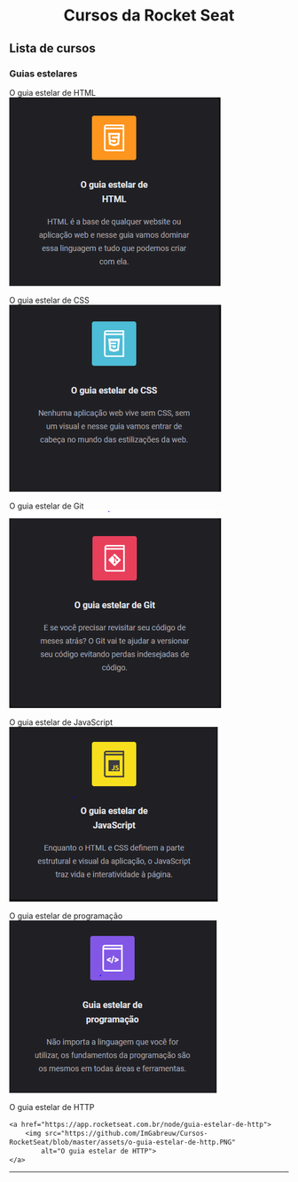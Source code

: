 <h1 align="center">Cursos da Rocket Seat</h1>

<h2 align="left">Lista de cursos</h2>

<h3>Guias estelares</h3>

<p align="left">
    O guia estelar de HTML
    <a href="https://app.rocketseat.com.br/node/o-guia-estelar-de-html">
        <img 
            src="https://github.com/ImGabreuw/Cursos-RocketSeat/blob/master/assets/o-guia-estelar-de-html.PNG"
            alt="O guia estelar de HTML">
    </a>
</p>

<p align="left">
    O guia estelar de CSS
    <a href="https://app.rocketseat.com.br/node/o-guia-estelar-de-css">
        <img src="https://github.com/ImGabreuw/Cursos-RocketSeat/blob/master/assets/o-guia-estelar-de-css.PNG"
            alt="O guia estelar de CSS">
    </a>
</p>

<p align="left">
    O guia estelar de Git
    <a href="https://app.rocketseat.com.br/node/o-guia-estelar-de-git">
        <img src="https://github.com/ImGabreuw/Cursos-RocketSeat/blob/master/assets/o-guia-estelar-de-git.PNG"
            alt="O guia estelar de Git">
    </a>
</p>

<p align="left">
    O guia estelar de JavaScript
    <a href="https://app.rocketseat.com.br/node/o-guia-estelar-de-java-script">
        <img src="https://github.com/ImGabreuw/Cursos-RocketSeat/blob/master/assets/o-guia-estelar-de-javascript.PNG"
            alt="O guia estelar de JavaScript">
    </a>
</p>

<p align="left">
    O guia estelar de programação
    <a href="https://app.rocketseat.com.br/node/o-guia-estelar-de-programacao">
        <img src="https://github.com/ImGabreuw/Cursos-RocketSeat/blob/master/assets/o-guia-estelar-de-programacao.PNG"
            alt="O guia estelar de programação">
    </a>
</p>

<p align="left">
    O guia estelar de HTTP

    <a href="https://app.rocketseat.com.br/node/guia-estelar-de-http">
        <img src="https://github.com/ImGabreuw/Cursos-RocketSeat/blob/master/assets/o-guia-estelar-de-http.PNG"
            alt="O guia estelar de HTTP">
    </a>
</p>

---
